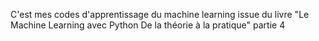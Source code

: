 C'est mes codes d'apprentissage du machine learning issue du livre "Le Machine Learning avec Python De la théorie à la pratique" partie 4
